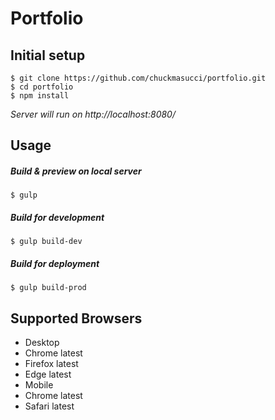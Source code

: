# **Portfolio**

## Initial setup
```
$ git clone https://github.com/chuckmasucci/portfolio.git
$ cd portfolio
$ npm install
```
_Server will run on http://localhost:8080/_

## Usage

##### Build & preview on local server
`$ gulp`

##### Build for development
`$ gulp build-dev`

##### Build for deployment
`$ gulp build-prod`


## Supported Browsers
- Desktop
 - Chrome latest
 - Firefox latest
 - Edge latest
- Mobile
 - Chrome latest
 - Safari latest
